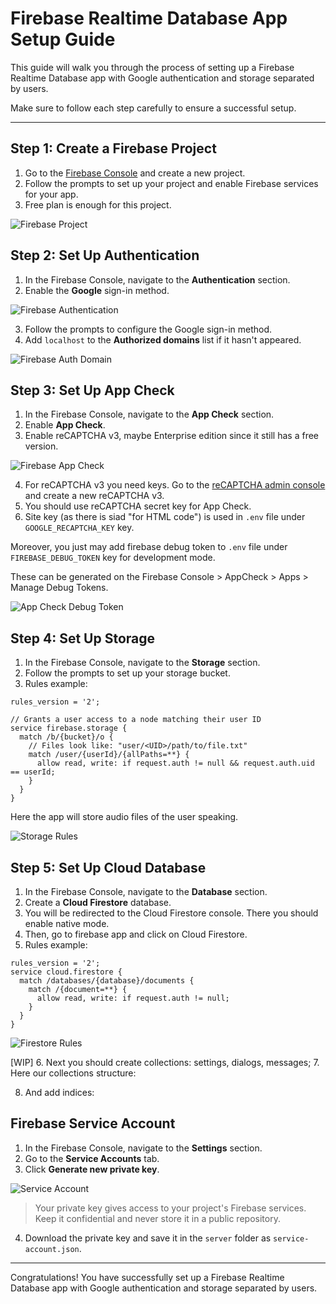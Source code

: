 # Firebase Realtime Database App Setup Guide

This guide will walk you through the process of setting up a Firebase Realtime Database app with Google authentication and storage separated by users.

Make sure to follow each step carefully to ensure a successful setup.

---

## Step 1: Create a Firebase Project

1. Go to the [Firebase Console](https://console.firebase.google.com/) and create a new project.
2. Follow the prompts to set up your project and enable Firebase services for your app.
3. Free plan is enough for this project.

![Firebase Project](./images/firebase/project.png)

## Step 2: Set Up Authentication

1. In the Firebase Console, navigate to the **Authentication** section.
2. Enable the **Google** sign-in method.

![Firebase Authentication](./images/firebase/auth-methods.png)

3. Follow the prompts to configure the Google sign-in method.
4. Add `localhost` to the **Authorized domains** list if it hasn't appeared.

![Firebase Auth Domain](./images/firebase/auth-domain.png)

## Step 3: Set Up App Check

1. In the Firebase Console, navigate to the **App Check** section.
2. Enable **App Check**.
3. Enable reCAPTCHA v3, maybe Enterprise edition since it still has a free version.

![Firebase App Check](./images/firebase/app-check.png)

4. For reCAPTCHA v3 you need keys. Go to the [reCAPTCHA admin console](https://www.google.com/recaptcha/admin/create) and create a new reCAPTCHA v3.
5. You should use reCAPTCHA secret key for App Check.
6. Site key (as there is siad "for HTML code") is used in `.env` file under `GOOGLE_RECAPTCHA_KEY` key.

Moreover, you just may add firebase debug token to `.env` file under `FIREBASE_DEBUG_TOKEN` key for development mode.

These can be generated on the Firebase Console > AppCheck > Apps > Manage Debug Tokens.

![App Check Debug Token](./images/firebase/app-check-debug.png)

## Step 4: Set Up Storage

1. In the Firebase Console, navigate to the **Storage** section.
2. Follow the prompts to set up your storage bucket.
3. Rules example:

```
rules_version = '2';

// Grants a user access to a node matching their user ID
service firebase.storage {
  match /b/{bucket}/o {
    // Files look like: "user/<UID>/path/to/file.txt"
    match /user/{userId}/{allPaths=**} {
      allow read, write: if request.auth != null && request.auth.uid == userId;
    }
  }
}
```

Here the app will store audio files of the user speaking.

![Storage Rules](./images/firebase/storage-rules.png)

## Step 5: Set Up Cloud Database

1. In the Firebase Console, navigate to the **Database** section.
2. Create a **Cloud Firestore** database.
3. You will be redirected to the Cloud Firestore console. There you should enable native mode.
4. Then, go to firebase app and click on Cloud Firestore.
5. Rules example:

```
rules_version = '2';
service cloud.firestore {
  match /databases/{database}/documents {
    match /{document=**} {
      allow read, write: if request.auth != null;
    }
  }
}
```

![Firestore Rules](./images/firebase/firestore-rules.png)

[WIP] 6. Next you should create collections: settings, dialogs, messages; 7. Here our collections structure:

8. And add indices:

## Firebase Service Account

1. In the Firebase Console, navigate to the **Settings** section.
2. Go to the **Service Accounts** tab.
3. Click **Generate new private key**.

![Service Account](./images/firebase/service-account.png)

> Your private key gives access to your project's Firebase services. Keep it confidential and never store it in a public repository.

4. Download the private key and save it in the `server` folder as `service-account.json`.

---

Congratulations! You have successfully set up a Firebase Realtime Database app with Google authentication and storage separated by users.
